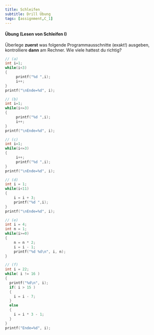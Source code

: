 ```yaml
---
title: Schleifen
subtitle: Drill Übung
tags: [assignment,C_1]
---
```


#### Übung (Lesen von Schleifen I)

Überlege **zuerst** was folgende Programmausschnitte (exakt!) ausgeben, kontrolliere **dann** am Rechner. Wie viele hattest du richtig?


```c
// (a)
int i=1;
while(i<3)
{
     printf("%d ",i);
     i++;
}
printf("\nEnde=%d", i);
```


```c
// (b)
int i=1;
while(i<=3)
{
     printf("%d ",i);
     i++;
}
printf("\nEnde=%d", i);
```


```c
// (c)
int i=1;
while(i<=3)
{
     i++;
     printf("%d ",i);
}
printf("\nEnde=%d", i);
```

```c
// (d)
int i = 1;
while(i<11) 
{
	i = i + 3;
	printf("%d ",i);
}
printf("\nEnde=%d", i);
```


```c
// (e)
int i = 4;
int n = 1;
while(i>=0)
{
	n = n * 2;
	i = i - 1;
	printf("%d %d\n", i, n);
}
```

```c++
// (f)
int i = 22;
while( i != 16 )
{
  printf("%d\n", i);
  if( i > 15 )
  {
    i = i - 7;
  }
  else
  {
    i = i * 3 - 1;
  }
}
printf("Ende=%d", i);
```

